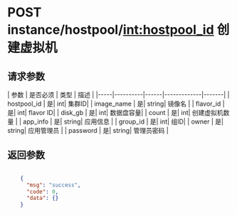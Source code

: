 # POST instance/hostpool/<int:hostpool_id> 创建虚拟机


## 请求参数
| 参数 | 是否必须 | 类型 | 描述 | 
|-----|----------|------|-------------|-------|
| hostpool_id   | 是| int| 集群ID|
| image_name   | 是| string| 镜像名 |
| flavor_id   | 是| int| flavor ID|
| disk_gb   | 是| int| 数据盘容量|
| count   | 是| int| 创建虚拟机数量 |
| app_info   | 是| string| 应用信息 |
| group_id   | 是| int| 组ID|
| owner   | 是| string| 应用管理员 |
| password   | 是| string| 管理员密码 |


## 返回参数
```json

	{
	  "msg": "success",
	  "code": 0,
	  "data": {}
    }

```

